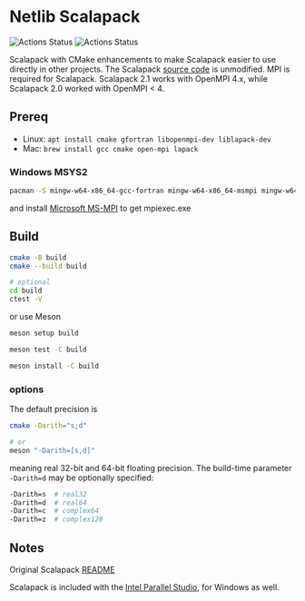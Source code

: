 # Netlib Scalapack

![Actions Status](https://github.com/scivision/scalapack/workflows/ci_linux/badge.svg)
![Actions Status](https://github.com/scivision/scalapack/workflows/ci_macos/badge.svg)

Scalapack with CMake enhancements to make Scalapack easier to use directly in other projects.
The Scalapack
[source code](http://www.netlib.org/scalapack/)
is unmodified.
MPI is required for Scalapack.
Scalapack 2.1 works with OpenMPI 4.x, while Scalapack 2.0 worked with OpenMPI &lt; 4.

## Prereq

* Linux: `apt install cmake gfortran libopenmpi-dev liblapack-dev`
* Mac: `brew install gcc cmake open-mpi lapack`

### Windows MSYS2

```sh
pacman -S mingw-w64-x86_64-gcc-fortran mingw-w64-x86_64-msmpi mingw-w64-x86_64-lapack
```

and install
[Microsoft MS-MPI](https://docs.microsoft.com/en-us/message-passing-interface/microsoft-mpi-release-notes)
to get mpiexec.exe

## Build

```sh
cmake -B build
cmake --build build

# optional
cd build
ctest -V
```

or use Meson

```sh
meson setup build

meson test -C build

meson install -C build
```

### options

The default precision is

```sh
cmake -Darith="s;d"

# or
meson "-Darith=[s,d]"
```
meaning real 32-bit and 64-bit floating precision.
The build-time parameter `-Darith=d` may be optionally specified:

```sh
-Darith=s  # real32
-Darith=d  # real64
-Darith=c  # complex64
-Darith=z  # complex128
```

## Notes

Original Scalapack [README](./README)

Scalapack is included with the
[Intel Parallel Studio](https://software.intel.com/en-us/qualify-for-free-software),
for Windows as well.
